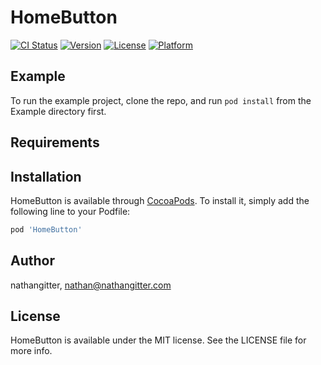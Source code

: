 # HomeButton

[![CI Status](http://img.shields.io/travis/nathangitter/HomeButton.svg?style=flat)](https://travis-ci.org/nathangitter/HomeButton)
[![Version](https://img.shields.io/cocoapods/v/HomeButton.svg?style=flat)](http://cocoapods.org/pods/HomeButton)
[![License](https://img.shields.io/cocoapods/l/HomeButton.svg?style=flat)](http://cocoapods.org/pods/HomeButton)
[![Platform](https://img.shields.io/cocoapods/p/HomeButton.svg?style=flat)](http://cocoapods.org/pods/HomeButton)

## Example

To run the example project, clone the repo, and run `pod install` from the Example directory first.

## Requirements

## Installation

HomeButton is available through [CocoaPods](http://cocoapods.org). To install
it, simply add the following line to your Podfile:

```ruby
pod 'HomeButton'
```

## Author

nathangitter, nathan@nathangitter.com

## License

HomeButton is available under the MIT license. See the LICENSE file for more info.
